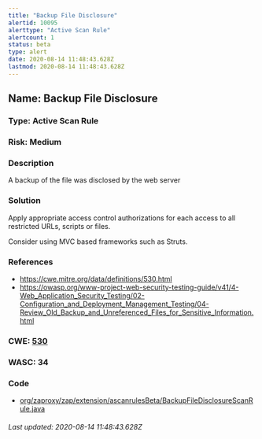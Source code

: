 ```yaml
---
title: "Backup File Disclosure"
alertid: 10095
alerttype: "Active Scan Rule"
alertcount: 1
status: beta
type: alert
date: 2020-08-14 11:48:43.628Z
lastmod: 2020-08-14 11:48:43.628Z
---
```

## Name: Backup File Disclosure

### Type: Active Scan Rule

### Risk: Medium

### Description

A backup of the file was disclosed by the web server

### Solution

Apply appropriate access control authorizations for each access to all restricted URLs, scripts or files.

Consider using MVC based frameworks such as Struts.

### References

* https://cwe.mitre.org/data/definitions/530.html
* https://owasp.org/www-project-web-security-testing-guide/v41/4-Web_Application_Security_Testing/02-Configuration_and_Deployment_Management_Testing/04-Review_Old_Backup_and_Unreferenced_Files_for_Sensitive_Information.html

### CWE: [530](https://cwe.mitre.org/data/definitions/530.html)

### WASC:  34

### Code

 * [org/zaproxy/zap/extension/ascanrulesBeta/BackupFileDisclosureScanRule.java](https://github.com/zaproxy/zap-extensions/blob/master/addOns/ascanrulesBeta/src/main/java/org/zaproxy/zap/extension/ascanrulesBeta/BackupFileDisclosureScanRule.java)

###### Last updated: 2020-08-14 11:48:43.628Z
